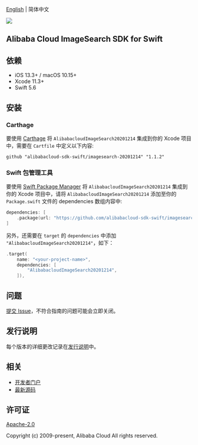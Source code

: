 [English](README.md) | 简体中文

![](https://aliyunsdk-pages.alicdn.com/icons/AlibabaCloud.svg)

## Alibaba Cloud ImageSearch SDK for Swift

## 依赖

- iOS 13.3+ / macOS 10.15+
- Xcode 11.3+
- Swift 5.6

## 安装

### Carthage

要使用 [Carthage](https://github.com/Carthage/Carthage) 将 `AlibabacloudImageSearch20201214` 集成到你的 Xcode 项目中，需要在 `Cartfile` 中定义以下内容:

```ogdl
github "alibabacloud-sdk-swift/imagesearch-20201214" "1.1.2"
```

### Swift 包管理工具

要使用 [Swift Package Manager](https://swift.org/package-manager/) 将 `AlibabacloudImageSearch20201214` 集成到你的 Xcode 项目中，请将 `AlibabacloudImageSearch20201214` 添加至你的 `Package.swift` 文件的 dependencies 数组内容中:

```swift
dependencies: [
    .package(url: "https://github.com/alibabacloud-sdk-swift/imagesearch-20201214.git", from: "1.1.2")
]
```

另外，还需要在 `target` 的 `dependencies` 中添加 `"AlibabacloudImageSearch20201214"`，如下：

```swift
.target(
    name: "<your-project-name>",
    dependencies: [
        "AlibabacloudImageSearch20201214",
    ]),
```

## 问题

[提交 Issue](https://github.com/alibabacloud-sdk-swift/imagesearch-20201214/issues/new)，不符合指南的问题可能会立即关闭。

## 发行说明

每个版本的详细更改记录在[发行说明](./ChangeLog.txt)中。

## 相关

* [开发者门户](https://next.api.aliyun.com/home)
* [最新源码](https://github.com/alibabacloud-sdk-swift/imagesearch-20201214)

## 许可证

[Apache-2.0](http://www.apache.org/licenses/LICENSE-2.0)

Copyright (c) 2009-present, Alibaba Cloud All rights reserved.
